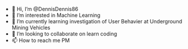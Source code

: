 - 👋 Hi, I’m @DennisDennis86
- 👀 I’m interested in Machine Learning
- 🌱 I’m currently learning investigation of User Behavier at Underground Mining Vehicles
- 💞️ I’m looking to collaborate on learn coding
- 📫 How to reach me PM

<!---
DennisDennis86/DennisDennis86 is a ✨ special ✨ repository because its `README.md` (this file) appears on your GitHub profile.
You can click the Preview link to take a look at your changes.
--->
